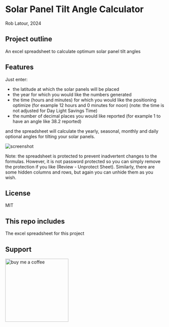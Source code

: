 # Solar Panel Tilt Angle Calculator

Rob Latour, 2024

## Project outline

An excel spreadsheet to calculate optimum solar panel tilt angles

## Features

Just enter:

- the latitude at which the solar panels will be placed
- the year for which you would like the numbers generated
- the time (hours and minutes) for which you would like the positioning optimize (for example 12 hours and 0 minutes for noon)
  (note: the time is not adjusted for Day Light Savings Time)
- the number of decimal places you would like reported (for example 1 to have an angle like 38.2 reported)
  
and the spreadsheet will calculate the yearly, seasonal, monthly and daily optional angles for tilting your solar panels.

![screenshot](https://github.com/roblatour/SolarPanelTiltAngleCalculator/assets/5200730/85c1ff65-95b5-4960-9877-3af8d765b666)

Note: the spreadsheet is protected to prevent inadvertent changes to the formulas.  However, it is not password protected so you can simply remove the protection if you like (Review - Unprotect Sheet).  Similarly, there are some hidden columns and rows, but again you can unhide them as you wish.

## License

MIT

## This repo includes

The excel spreadsheet for this project

## Support

[<img alt="buy me  a coffee" width="200px" src="https://cdn.buymeacoffee.com/buttons/v2/default-blue.png" />](https://www.buymeacoffee.com/roblatour)
